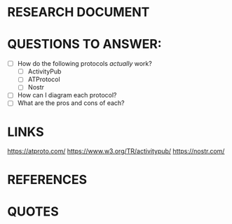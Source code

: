 # RESEARCH DOCUMENT

# QUESTIONS TO ANSWER:

- [ ] How do the following protocols *actually* work?
    - [ ] ActivityPub
    - [ ] ATProtocol
    - [ ] Nostr
- [ ] How can I diagram each protocol?
- [ ] What are the pros and cons of each?

# LINKS
https://atproto.com/
https://www.w3.org/TR/activitypub/
https://nostr.com/

# REFERENCES


# QUOTES



